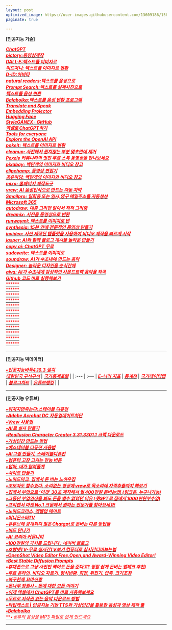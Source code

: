 ```yaml
---
layout: post
optimized_image: https://user-images.githubusercontent.com/13609186/158834851-5c5d7736-001b-448d-8bb6-eb99f2f16233.jpg
paginate: true

---
```


**[인공지능 기술]** 

[<span style="color:red">***ChatGPT***</span>](https://chat.openai.com/chat)<br>
[<span style="color:red">***pictory:동영상제작***</span>](https://app.pictory.ai/textinput)<br>
[<span style="color:red">***DALL·E:텍스트를 이미지로***</span>](https://labs.openai.com/)<br>
[<span style="color:red">***미드저니: 텍스트를 이미지로 변환***</span>](https://discord.com/channels/662267976984297473/@home)<br>
[<span style="color:red">***D-ID:아바타***</span>](https://studio.d-id.com/?video=tlk_fa1ueJObWfSiYe4RT57u2)<br>
[<span style="color:red">***natural readers:텍스트를 음성으로***</span>](https://www.naturalreaders.com/online/)<br>
[<span style="color:red">***Prompt Search:텍스트를 실제사진으로***</span>](https://www.ptsearch.info/home/)<br>
[<span style="color:red">***텍스트를 음성 변환***</span>](https://text-to-speech.imtranslator.net/speech.asp)<br>
[<span style="color:red">***Balabolka:텍스트를 음성 변환 프로그램***</span>](http://www.cross-plus-a.com/kr/balabolka.htm)<br>
[<span style="color:red">***Translate and Speak***</span>](https://imtranslator.net/translate-and-speak/)<br>
[<span style="color:red">***Embedding Projector***</span>](https://projector.tensorflow.org/)<br>
[<span style="color:red">***Hugging Face***</span>](https://huggingface.co/spaces/PKUWilliamYang/StyleGANEX)<br>
[<span style="color:red">***StyleGANEX · GitHub***</span>](https://github.com/williamyang1991/StyleGANEX/actions)<br>
[<span style="color:red">***엑셀로 ChatGPT하기***</span>](https://drive.google.com/file/d/1EBqu1F7zMbLC121afBWaI2tEIZw07Lcg/view?usp=share_link)<br>
[<span style="color:red">***Tools for everyone***</span>](https://ai.google/tools/)<br>
[<span style="color:red">***Explore the OpenAI API***</span>](https://platform.openai.com/overview)<br>
[<span style="color:red">***pokeit: 텍스트를 이미지로 변환***</span>](https://pokeit.ai/)<br>
[<span style="color:red">***cleanup: 사진에서 원치않는 부분 몇초만에 제거***</span>](https://cleanup.pictures/)<br>
[<span style="color:red">***Pexels 커뮤니티의 멋진 무료 스톡 동영상을 만나보세요***</span>](https://www.pexels.com/ko-kr/videos/)<br>
[<span style="color:red">***pixabay: 백만개의 이미지와 비디오 창고***</span>](https://pixabay.com/ko/sound-effects/search/rain%20falling/?manual_search=1)<br>
[<span style="color:red">***clipchamp: 동영상 편집기***</span>](https://app.clipchamp.com/)<br>
[<span style="color:red">***공유마당: 백만개의 이미지와 비디오 창고***</span>](https://gongu.copyright.or.kr/gongu/main/main.do)<br>
[<span style="color:red">***mixo: 홈페이지 제작도구***</span>](https://app.mixo.io/sites/UZzgZVo8YK7SDaTwTFwt)<br>
[<span style="color:red">***vrew: AI 음성인식으로 만드는 자동 자막***</span>](https://vrew.voyagerx.com/ko/)<br>
[<span style="color:red">***Smailpro: 일회용 또는 임시,영구 메일주소를 자동생성***</span>](https://smailpro.com/)<br>
[<span style="color:red">***Microsoft 365***</span>](https://www.office.com/?auth=1)<br>
[<span style="color:red">***autodraw: 대충 그리면 알아서 척척 그려줌***</span>](https://www.autodraw.com/)<br>
[<span style="color:red">***dreamix: 사진을 동영상으로 변환***</span>](https://dreamix-video-editing.github.io/)<br>
[<span style="color:red">***runwayml: 텍스트를 이미지로 변***</span>](https://app.runwayml.com/video-tools/teams/jangwookchoi1/ai-tools)<br>
[<span style="color:red">***synthesia: 15분 안에 전문적인 동영상 만들기***</span>](https://www.synthesia.io/)<br>
[<span style="color:red">***invideo: 사전 제작된 템플릿을 사용하여 비디오 제작을 빠르게 시작***</span>](https://invideo.io/workflow/marketing-templates)<br>
[<span style="color:red">***jasper: AI와 함께 블로그 게시물 놀라운 만들기***</span>](https://www.jasper.ai/)<br>
[<span style="color:red">***copy.ai: ChatGPT 무료***</span>](https://app.copy.ai/projects/25077331?tool=chat&tab=results)<br>
[<span style="color:red">***sudowrite: 텍스트를 이미지로***</span>](https://www.sudowrite.com/app#)<br>
[<span style="color:red">***soundraw: AI가 수초내에 만드는 음악***</span>](https://soundraw.io/create_music)<br>
[<span style="color:red">***Designer: 놀라운 디자인을 순식간에***</span>](https://designer.microsoft.com/)<br>
[<span style="color:red">***aiva: AI가 수초내에 감성적인 사운드트랙 음악을 작곡***</span>](https://www.aiva.ai/)<br>
[<span style="color:red">***Github 코드 바로 실행해보기***</span>](https://choiseokwon.tistory.com/196)<br>
[<span style="color:red">******</span>]()<br>
[<span style="color:red">******</span>]()<br>
[<span style="color:red">******</span>]()<br>
[<span style="color:red">******</span>]()<br>
[<span style="color:red">******</span>]()<br>
[<span style="color:red">******</span>]()<br>
[<span style="color:red">******</span>]()<br>
[<span style="color:red">******</span>]()<br>
[<span style="color:red">******</span>]()<br>
[<span style="color:red">******</span>]()<br>
[<span style="color:red">******</span>]()<br>
[<span style="color:red">******</span>]()<br>

---

**[인공지능 빅데이터]** 

[<span style="color:red">***▪인공지능바둑4.16.3 설치***</span>](https://www.youtube.com/watch?app=desktop&v=RgKI_LxXH6k)<br>
 [<span style="color:red">***대한민국 구석구석***</span>](https://korean.visitkorea.or.kr/main/main.do#home) | [<span style="color:red">***국가통계포털***</span>](https://kosis.kr/index/index.do) |
| :--- | :--- |
 [<span style="color:red">***E-나라 지표***</span>](https://www.index.go.kr/potal/idx/keyBord.do) | [<span style="color:red">***통계청***</span>](https://kostat.go.kr/portal/korea/index.action) |
 [<span style="color:red">***국가데이터맵***</span>](https://www.data.go.kr/tcs/opd/ndm/view.do) | [<span style="color:red">***블로그차트***</span>](https://www.blogchart.co.kr/chart/theme) |
 [<span style="color:red">***유튜브랭킹***</span>](https://youtube-rank.com/) | []() |

---

**[인공지능 유튜브]** 


[<span style="color:red">***▪뒤처지면죽는다:스테이블 디퓨전***</span>](https://www.youtube.com/@backdie)<br>
[<span style="color:red">***▪Adobe Acrobat DC 자동업데이트차단***</span>](https://oooh.co.kr/entry/%EC%95%84%ED%81%AC%EB%A1%9C%EB%B2%B3-%EC%9E%90%EB%8F%99-%EC%97%85%EB%8D%B0%EC%9D%B4%ED%8A%B8-%EB%81%84%EA%B8%B0-%EC%B0%A8%EB%8B%A8-Adobe-Acrobat-DC)<br>
[<span style="color:red">***▪Vrew 사용법***</span>](https://www.youtube.com/watch?v=9fwkpRuSSrA)<br>
[<span style="color:red">***▪AI로 실사 만들기***</span>](https://www.youtube.com/watch?v=P9D_3yt_a3g)<br>
[<span style="color:red">***▪Reallusion Character Creator 3.31.3301.1 크랙 다운로드***</span>](https://ko.taiwebs.com/windows/download-reallusion-character-creator-5434.html)<br>
[<span style="color:red">***▪가상인간 만드는 방법***</span>](https://www.youtube.com/watch?v=vVpQHz1toSQ)<br>
[<span style="color:red">***▪예스테이블 디퓨전 사용법***</span>](https://www.youtube.com/watch?v=zF99-RrNZfQ)<br>
[<span style="color:red">***▪AI그림 만들기, 스테이블디퓨전***</span>](https://www.youtube.com/watch?v=-jdSlfmqwjA)<br>
[<span style="color:red">***▪컴퓨터 고장 고치는 만능 버튼***</span>](https://www.youtube.com/watch?v=x6IfugGxJBs&t=174s)<br>
[<span style="color:red">***▪엄마, 내가 알려줄게***</span>](https://www.youtube.com/@mamapop)<br>
[<span style="color:red">***▪사이트 만들기***</span>](https://app.mixo.io/login?redirect=/sites/9BtGnfXxZ0otiXKbVwaH/edit)<br>
[<span style="color:red">***▪노마드마크, 집에서 돈 버는 노하우집***</span>](https://www.youtube.com/@nomad_mark)<br>
[<span style="color:red">***▪초보자도 할수있다. 소리없는 영상에 vrew로 목소리에 자막추출까지 해보기***</span>](https://www.youtube.com/watch?v=Le72MEIZ304)<br>
[<span style="color:red">***▪집에서 부업으로 ‘이것’ 30초 제작해서 월 400만원 돈버는법! (링크온, 누구나가능)***</span>](https://www.youtube.com/watch?v=q4jfUPSGbBM)<br>
[<span style="color:red">***▪그동안 부업영상을 봐도 돈을 벌수 없었던 이유 (챗GPT로 집에서 1000만원부수입)***</span>](https://www.youtube.com/watch?v=rXuDSLyHV0Q)<br>
[<span style="color:red">***▪프리랜서 마켓 No.1 크몽에서 원하는 전문가를 찾아보세요!***</span>](https://kmong.com/)<br>
[<span style="color:red">***▪노마드크리스, 레벨업 메이트***</span>](https://www.youtube.com/@nomadchris)<br>
[<span style="color:red">***▪머니몬스터TV***</span>](https://www.youtube.com/@money_Monster)<br>
[<span style="color:red">***▪유튜브에 공개되지 않은 Chatgpt로 돈버는 다른 방법들***</span>](https://www.youtube.com/watch?v=elQ2F6_JBx4&t=14s)<br>
[<span style="color:red">***▪바드 만나기***</span>](https://bard.google.com/?hl=en)<br>
[<span style="color:red">***▪AI 코리아 커뮤니티***</span>](https://www.youtube.com/@AIKoreaCommunity/videos)<br>
[<span style="color:red">***▪100만원의 가치를 드립니다 : 네이버 블로그***</span>](https://blog.naver.com/kleinfuch/222493442650)<br>
[<span style="color:red">***▪호빵넷TV-무료 실시간TV보기 컴퓨터로 실시간티비보는법***</span>](http://tv.hobbang.net/)<br>
[<span style="color:red">***▪OpenShot Video Editor Free,Open,and Award-Winning Video Editor!***</span>](https://www.openshot.org/)<br>
[<span style="color:red">***▪Best Stable Diffusion Prompts***</span>](https://prompthero.com/stable-diffusion-prompts)<br>
[<span style="color:red">***▪휴대폰으로 그냥 사진만 찍어도 돈을 준다고? 정말 쉽게 돈버는 앱테크 추천)***</span>](https://www.youtube.com/watch?v=VElJJpoVIVY)<br>
[<span style="color:red">***▪무료 온라인, 비디오 자르기, 형식변환, 회전, 뒤집기, 압축, 크기조정***</span>](https://video-cutter-js.com/kr/)<br>
[<span style="color:red">***▪복구천재 꼬마신발***</span>](https://www.youtube.com/@Little_Shoes)<br>
[<span style="color:red">***▪돈나무 정원사 - 돈에 대한 모든 이야기***</span>](https://wealthbe.com/)<br>
[<span style="color:red">***▪이제 엑셀에서 ChatGPT를 바로 사용해보세요***</span>](https://wealthbe.com/)<br>
[<span style="color:red">***▪무료로 저작권 없는 음악 다운로드 방법***</span>](https://thisiswhyimyoung.com/%EC%A0%80%EC%9E%91%EA%B6%8C-%EC%97%86%EB%8A%94-%EC%9D%8C%EC%95%85-%EB%8B%A4%EC%9A%B4%EB%A1%9C%EB%93%9C-bgm-%EB%B8%8C%EA%B8%88/)<br>
[<span style="color:red">***▪타입캐스트 | 인공지능 기반 TTS와 가상인간을 활용한 음성과 영상 제작 툴***</span>](https://app.typecast.ai/ko/login?nextPath=%2Fko%2Fdashboard)<br>
[<span style="color:red">***▪Balabolka***</span>](http://www.cross-plus-a.com/kr/balabolka.htm)<br>
[<span style="color:red">***▪*성우의 음성을 MP3 파일로 쉽게 만드세요**</span>](https://www.wemakevoice.com/freetts)<br>


---
